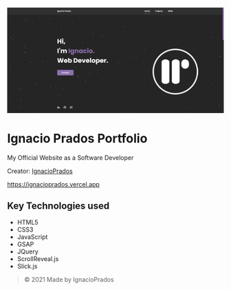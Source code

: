 ![banner](https://raw.githubusercontent.com/IgnacioPrados/web/gh-pages/assets/img/preview.JPG)
#  Ignacio Prados Portfolio

My Official Website as a Software Developer
 
Creator: [IgnacioPrados](https://github.com/IgnacioPrados)

https://ignacioprados.vercel.app

## Key Technologies used
- HTML5
- CSS3
- JavaScript
- GSAP
- JQuery
- ScrollReveal.js
- Slick.js

> © 2021 Made by IgnacioPrados
